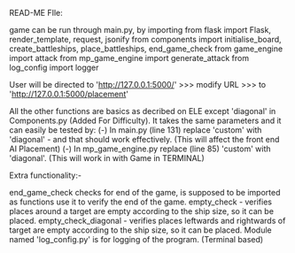 READ-ME FIle:

game can be run through main.py, by importing 
from flask import Flask, render_template, request, jsonify
from components import initialise_board, create_battleships, place_battleships, end_game_check
from game_engine import attack
from mp_game_engine import generate_attack
from log_config import logger

User will be directed to 'http://127.0.0.1:5000/'  >>>  modify URL  >>>  to 'http://127.0.0.1:5000/placement'


All the other functions are basics as decribed on ELE except 'diagonal' in Components.py (Added For Difficulty). It takes the same parameters and it can easily be tested by:
 (-) In main.py (line 131) replace 'custom' with 'diagonal' - and that should work effectively. (This will affect the front end AI Placement)
 (-) In mp_game_engine.py replace (line 85) 'custom' with 'diagonal'. (This will work in with Game in TERMINAL)


Extra functionality:-

end_game_check checks for end of the game, is supposed to be imported as functions use it to verify the end of the game.
empty_check - verifies places around a target are empty according to the ship size, so it can be placed.
empty_check_diagonal - verifies places leftwards and rightwards of target are empty according to the ship size, so it can be placed.
Module named 'log_config.py' is for logging of the program. (Terminal based)

